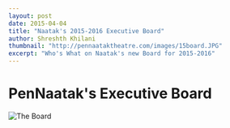 ```yaml
---
layout: post
date: 2015-04-04
title: "Naatak's 2015-2016 Executive Board"
author: Shreshth Khilani
thumbnail: "http://pennaataktheatre.com/images/15board.JPG"
excerpt: "Who's What on Naatak's new Board for 2015-2016"
---
```


PenNaatak's Executive Board
===========================



![The Board](http://pennaataktheatre.com/images/15board.JPG)